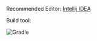 Recommended Editor: [Intellij IDEA](https://www.jetbrains.com/help/idea/installation-guide.html)

Build tool:

![Gradle](https://img.shields.io/badge/Gradle?style=for-the-badge&logo=Gradle&logoColor=white)
<!-- (https://docs.gradle.org/8.6/userguide/userguide.htmlj) -->

